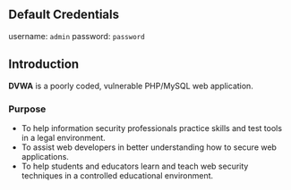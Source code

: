 ## Default Credentials

username: `admin`
password: `password`

## Introduction

**DVWA** is a poorly coded, vulnerable PHP/MySQL web application.

### Purpose

- To help information security professionals practice skills and test tools in a legal environment.
- To assist web developers in better understanding how to secure web applications.
- To help students and educators learn and teach web security techniques in a controlled educational environment.
